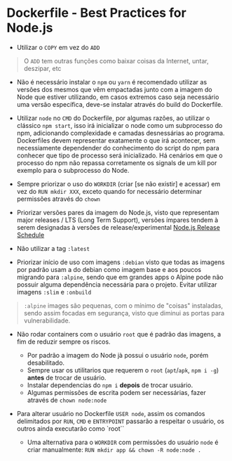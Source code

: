 # Dockerfile - Best Practices for Node.js

- Utilizar o `COPY` em vez do `ADD`

> O `ADD` tem outras funções como baixar coisas da Internet, untar, deszipar, etc

- Não é necessário instalar o `npm` ou `yarn` é recomendado utilizar as versões dos mesmos que vêm empactadas junto com a imagem do Node que estiver utilizando, em casos extremos caso seja necessário uma versão específica, deve-se instalar através do build do Dockerfile.

- Utilizar `node` no `CMD` do Dockerfile, por algumas razões, ao utilizar o clássico `npm start`, isso irá inicializar o node como um subprocesso do npm, adicionando complexidade e camadas desnessárias ao programa. Dockerfiles devem representar exatamente o que irá acontecer, sem necessiamente dependender do conhecimento do script do npm para conhecer que tipo de processo será inicializado. Há cenários em que o processo do npm não repassa corretamente os signals de um kill por exemplo para o subprocesso do Node.

- Sempre priorizar o uso do `WORKDIR` (criar [se não existir] e acessar) em vez do `RUN mkdir XXX`, exceto quando for necessário determinar permissões através do `chown`

- Priorizar versões pares da imagem do Node.js, visto que representam major releases / LTS (Long Term Support), versões ímpares tendem à serem designadas à versões de release/experimental [Node.js Release Schedule](https://github.com/nodejs/Release#release-schedule)
- Não utilizar a tag `:latest`
- Priorizar início de uso com imagens `:debian` visto que todas as imagens por padrão usam a do debian como imagem base e aos poucos migrando para `:alpine`, sendo que em grandes apps o Alpine pode não possuir alguma dependência necessária para o projeto. Evitar utilizar imagens `:slim` e `:onbuild`

> `:alpine` images são pequenas, com o mínimo de "coisas" instaladas, sendo assim focadas em segurança, visto que diminui as portas para vulnerabilidade.

- Não rodar containers com o usuário `root` que é padrão das imagens, a fim de reduzir sempre os riscos.
  - Por padrão a imagem do Node jà possui o usuário `node`, porém desabilitado.
  - Sempre usar os utilitarios que requerem o `root` (`apt`/`apk`, `npm i -g`) **antes** de trocar de usuário.
  - Instalar dependencias do `npm i` **depois** de trocar usuário.
  - Algumas permissões de escrita podem ser necessárias, fazer através de `chown node:node`

- Para alterar usuário no Dockerfile `USER node`, assim os comandos delimitados por `RUN`, `CMD` e `ENTRYPOINT` passarão a respeitar o usuário, os outros ainda executarão como `root``
  - Uma alternativa para o `WORKDIR` com permissões do usuário `node` é criar manualmente: `RUN mkdir app && chown -R node:node .`



